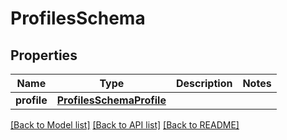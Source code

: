 # ProfilesSchema

## Properties
Name | Type | Description | Notes
------------ | ------------- | ------------- | -------------
**profile** | [**ProfilesSchemaProfile**](ProfilesSchemaProfile.md) |  | 

[[Back to Model list]](../README.md#documentation-for-models) [[Back to API list]](../README.md#documentation-for-api-endpoints) [[Back to README]](../README.md)


